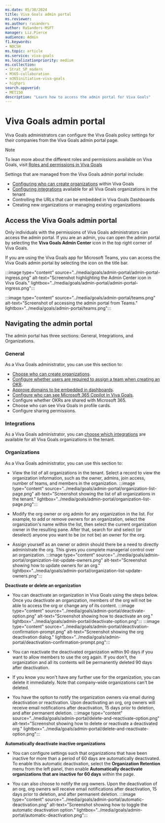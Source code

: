 ```yaml
---
ms.date: 05/30/2024
title: Viva Goals admin portal
ms.reviewer: 
ms.author: rasanders
author: RaSanders-MSFT
manager: Liz.Pierce
audience: Admin
f1.keywords:
- NOCSH
ms.topic: article
ms.service: viva-goals
ms.localizationpriority: medium
ms.collection:  
- Strat_SP_modern
- M365-collaboration
- m365initiative-viva-goals
- highpri
search.appverid:
- MET150
description: "Learn how to access the admin portal for Viva Goals"
---
```


# Viva Goals admin portal

Viva Goals administrators can configure the Viva Goals policy settings for their companies from the Viva Goals admin portal page.

> [!NOTE]
> To lean more about the different roles and permissions available on Viva Goals, visit [Roles and permissions in Viva Goals](roles-permissions-in-viva-goals.md)

Settings that are managed from the Viva Goals admin portal include:

- [Configuring who can create organizations](restrict-organization-creation-permissions.md) within Viva Goals
- [Configuring integrations](vg-integrations-administration-overview.md) available for all Viva Goals organizations in the tenant
- Controlling the URLs that can be embedded in Viva Goals Dashboards
- Creating new organizations or managing existing organizations

## Access the Viva Goals admin portal

Only individuals with the permissions of Viva Goals administrators can access the admin portal. If you are an admin, you can open the admin portal by selecting the **Viva Goals Admin Center** icon in the top right corner of Viva Goals.

If you are using the Viva Goals app for Microsoft Teams, you can access the Viva Goals admin portal by selecting the icon on the title bar.

:::image type="content" source="../media/goals/admin-portal/admin-portal-ingress.png" alt-text="Screenshot highlighting the Admin Center icon in Viva Goals." lightbox="../media/goals/admin-portal/admin-portal-ingress.png":::

:::image type="content" source="../media/goals/admin-portal/teams.png" alt-text="Screenshot of accessing the admin portal from Teams." lightbox="../media/goals/admin-portal/teams.png":::

## Navigating the admin portal

The admin portal has three sections: General, Integrations, and Organizations.

### General

As a Viva Goals administrator, you can use this section to:

- [Choose who can create organizations](restrict-organization-creation-permissions.md).
- [Configure whether users are required to assign a team when creating an OKR](mandate-okr-team-assignment.md).
- [Approve domains to be embedded in dashboards](custom-url-widget.md).
- [Configure who can see Microsoft 365 Copilot in Viva Goals](copilot-intro.md#configuring-copilot-access-using-viva-feature-access-management).
- Configure whether OKRs are shared with Microsoft 365.
- Choose who can see Viva Goals in profile cards.
- Configure sharing permissions.

### Integrations

As a Viva Goals administrator, you can [choose which integrations](vg-integrations-administration-overview.md) are available for all Viva Goals organizations in the tenant.

### Organizations

As a Viva Goals administrator, you can use this section to:

- View the list of all organizations in the tenant. Select a record to view the organization information, such as the owner, admins, join access, number of teams, and members in the organization.
:::image type="content" source="../media/goals/admin-portal/organization-list-page.png" alt-text="Screenshot showing the list of all organizations in the tenant." lightbox="../media/goals/admin-portal/organization-list-page.png":::

- Modify the org owner or org admin for any organization in the list. For example, to add or remove owners for an organization, select the organization's name within the list, then select the current organization owner in the resulting pane. After that, search for and select (or deselect) anyone you want to be (or not be) an owner for the org.

- Assign yourself as an owner or admin should there be a need to directly administrate the org. This gives you complete managerial control over an organization.
:::image type="content" source="../media/goals/admin-portal/organization-list-update-owners.png" alt-text="Screenshot showing how to update owners for an org." lightbox="../media/goals/admin-portal/organization-list-update-owners.png":::

**Deactivate or delete an organization**

- You can deactivate an organization in Viva Goals using the steps below. Once you deactivate an organization, members of the org will not be able to access the org or change any of its content.
:::image type="content" source="../media/goals/admin-portal/deactivate-option.png" alt-text="Screenshot showing how to deactivate an org." lightbox="../media/goals/admin-portal/deactivate-option.png":::
:::image type="content" source="../media/goals/admin-portal/deactivation-confirmation-prompt.png" alt-text="Screenshot showing the org deactivation dialog." lightbox="../media/goals/admin-portal/deactivation-confirmation-prompt.png":::

- You can reactivate the deactivated organization within 90 days if you want to allow members to use the org again. If you don't, the organization and all its contents will be permanently deleted 90 days after deactivation.

- If you know you won't have any further use for the organization, you can delete it immediately. Note that company-wide organizations can't be deleted.

- You have the option to notify the organization owners via email during deactivation or reactivation. Upon deactivating an org, org owners will receive email notifications after deactivation, 15 days prior to deletion, and after permanent deletion.
:::image type="content" source="../media/goals/admin-portal/delete-and-reactivate-option.png" alt-text="Screenshot showing how to delete or reactivate a deactivated org." lightbox="../media/goals/admin-portal/delete-and-reactivate-option.png":::

**Automatically deactivate inactive organizations**

- You can configure settings such that organizations that have been inactive for more than a period of 60 days are automatically deactivated. To enable this automatic deactivation, select the **Organization Retention** menu from the left panel, then enable **Automatically deactivate organizations that are inactive for 60 days** within the page.

- You can also choose to notify the org owners. Upon the deactivation of an org, org owners will receive email notifications after deactivation, 15 days prior to deletion, and after permanent deletion.
:::image type="content" source="../media/goals/admin-portal/automatic-deactivation.png" alt-text="Screenshot showing how to toggle the automatic deactivation option." lightbox="../media/goals/admin-portal/automatic-deactivation.png":::
